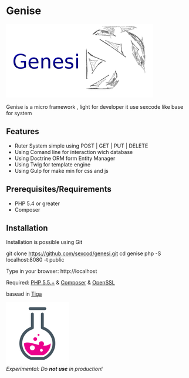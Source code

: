# Genise
![Genise](https://github.com/sexcod/genesi/blob/master/doc/genesi.png)   

Genise is a micro framework  , light for developer 
it use sexcode like base for system

## Features

- Ruter System simple using POST | GET | PUT | DELETE
- Using Comand line for interaction wich database
- Using Doctrine ORM form Entity Manager
- Using Twig for template engine
- Using Gulp for make min for css and js




## Prerequisites/Requirements

- PHP 5.4 or greater
- Composer


## Installation

Installation is possible using Git

git clone https://github.com/sexcod/genesi.git
cd genise
php -S localhost:8080 -t public

Type in your browser: http://localhost

Required: [PHP 5.5.+](http://www.php.net) & [Composer](https://getcomposer.org/) & [OpenSSL](http://php.net/manual/pt_BR/openssl.installation.php)

basead in [Tiga](https://github.com/sexcod/Tiga)

![Experimental](https://github.com/sexcod/Tiga/blob/master/img/expicon.png)   
_Experimental: Do **not use** in production!_







